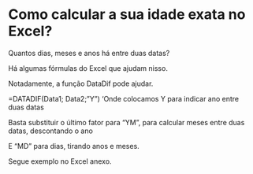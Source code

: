 # Como calcular a sua idade exata no Excel?


Quantos dias, meses e anos há entre duas datas?

Há algumas fórmulas do Excel que ajudam nisso.


Notadamente, a função DataDif pode ajudar.

=DATADIF(Data1; Data2;”Y”) ‘Onde colocamos Y para indicar ano entre duas datas

Basta substituir o último fator para “YM”, para calcular meses entre duas datas, descontando o ano

E “MD” para dias, tirando anos e meses.

Segue exemplo no Excel anexo.
